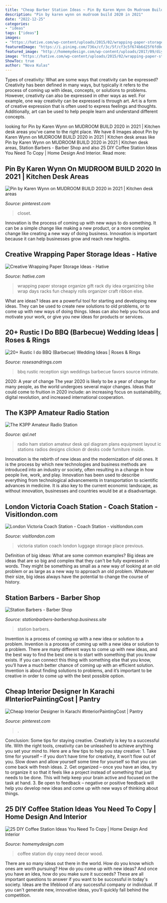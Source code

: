 ```yaml
---
title: "Cheap Barber Station Ideas ~ Pin By Karen Wynn On Mudroom Build 2020 In 2021"
description: "Pin by karen wynn on mudroom build 2020 in 2021"
date: "2022-12-25"
categories:
- "ideas"
tags: ["ideas"]
images:
- "https://hative.com/wp-content/uploads/2015/02/wrapping-paper-storage/11-wrapping-paper-storage.jpg"
featuredImage: "https://i.pinimg.com/736x/cf/3c/5f/cf3c5f674b6d25f6fd0daa8cc04f5961.jpg"
featured_image: "http://homemydesign.com/wp-content/uploads/2017/09/diy-wood-coffee-station-decor-ideas.jpg"
image: "https://hative.com/wp-content/uploads/2015/02/wrapping-paper-storage/11-wrapping-paper-storage.jpg"
ShowToc: true
author: "Nova Kulas"
---
```



Types of creativity: What are some ways that creativity can be expressed?
Creativity has been defined in many ways, but typically it refers to the process of coming up with ideas, concepts, or solutions to problems. However, creativity can also be expressed in other ways as well. For example, one way creativity can be expressed is through art. Art is a form of creative expression that is often used to express feelings and thoughts. Additionally, art can be used to help people learn and understand different concepts.

	

		
looking for Pin by Karen Wynn on MUDROOM BUILD 2020 in 2021 | Kitchen desk areas you've came to the right place. We have 8 Images about Pin by Karen Wynn on MUDROOM BUILD 2020 in 2021 | Kitchen desk areas like Pin by Karen Wynn on MUDROOM BUILD 2020 in 2021 | Kitchen desk areas, Station Barbers - Barber Shop and also 25 DIY Coffee Station Ideas You Need To Copy | Home Design And Interior. Read more:
		
    
## Pin By Karen Wynn On MUDROOM BUILD 2020 In 2021 | Kitchen Desk Areas

<img loading=lazy src="https://i.pinimg.com/originals/23/62/12/236212dfba4b16e6de2a7386e4af4f57.jpg" onerror="this.onerror=null;this.src='https://tse4.mm.bing.net/th?id=OIP.wlmL7Q85ksiRhXGC9o20TAHaMN&amp;pid=15.1';" alt="Pin by Karen Wynn on MUDROOM BUILD 2020 in 2021 | Kitchen desk areas">

_Source: pinterest.com_

>closet. 

	

Innovation is the process of coming up with new ways to do something. It can be a simple change like making a new product, or a more complex change like creating a new way of doing business. Innovation is important because it can help businesses grow and reach new heights.

    
## Creative Wrapping Paper Storage Ideas - Hative

<img loading=lazy src="https://hative.com/wp-content/uploads/2015/02/wrapping-paper-storage/11-wrapping-paper-storage.jpg" onerror="this.onerror=null;this.src='https://tse1.mm.bing.net/th?id=OIP.qJ_jbEzugnSg7SZDWOB0SQHaLH&amp;pid=15.1';" alt="Creative Wrapping Paper Storage Ideas - Hative">

_Source: hative.com_

>wrapping paper storage organize gift rack diy idea organizing bike wrap days racks fun cheaply rolls organizer craft ribbon else. 

	

What are ideas?
Ideas are a powerful tool for starting and developing new ideas. They can be used to create new solutions to old problems, or to come up with new ways of doing things. Ideas can also help you focus and motivate your work, or give you new ideas for products or services.

    
## 20+ Rustic I Do BBQ (Barbecue) Wedding Ideas | Roses &amp; Rings

<img loading=lazy src="http://www.rosesandrings.com/wp-content/uploads/2018/01/I-DO-BBQ-wedding-reception-sign-and-favors.jpg" onerror="this.onerror=null;this.src='https://tse4.mm.bing.net/th?id=OIP.TqHFVxIZW--C0p7nY7YKfAHaLH&amp;pid=15.1';" alt="20+ Rustic I do BBQ (Barbecue) Wedding Ideas | Roses &amp; Rings">

_Source: rosesandrings.com_

>bbq rustic reception sign weddings barbecue favors source intimate. 

	

2020: A year of change
The year 2020 is likely to be a year of change for many people, as the world undergoes several major changes. Ideas that could come to fruition in 2020 include: an increasing focus on sustainability, digital revolution, and increased international cooperation.

    
## The K3PP Amateur Radio Station

<img loading=lazy src="https://www.qsl.net/k3pp/station/station01.jpg" onerror="this.onerror=null;this.src='https://tse2.mm.bing.net/th?id=OIP.pkMeOs_V5WbFFMVWqUnyywHaFj&amp;pid=15.1';" alt="The K3PP Amateur Radio Station">

_Source: qsl.net_

>radio ham station amateur desk qsl diagram plans equipment layout ic stations radios designs clickon dr desks code furniture inside. 

	

Innovation is the rebirth of new ideas and the modernization of old ones. It is the process by which new technologies and business methods are introduced into an industry or society, often resulting in a change in how people live, work, and play. Innovation has been used to describe everything from technological advancements in transportation to scientific advances in medicine. It is also key to the current economic landscape, as without innovation, businesses and countries would be at a disadvantage.

    
## London Victoria Coach Station - Coach Station - Visitlondon.com

<img loading=lazy src="https://cdn.londonandpartners.com/-/media/images/london/visit/traveller-information/getting-to-london/coaches/victoria-coach-station/victoria_coach_station_exterior_640.jpg?mw=640&amp;hash=12A47F4B3DFEFB6457F84621B3D5ACE506054128" onerror="this.onerror=null;this.src='https://tse4.mm.bing.net/th?id=OIP.ZQW0Zustacq_r35s6Zj3tQHaEK&amp;pid=15.1';" alt="London Victoria Coach Station - Coach Station - visitlondon.com">

_Source: visitlondon.com_

>victoria station coach london luggage storage place previous. 

	

Definition of big ideas: What are some common examples?
Big ideas are ideas that are so big and complex that they can't be fully expressed in words. They might be something as small as a new way of looking at an old problem or as large as a new way to approach an old problem. Whatever their size, big ideas always have the potential to change the course of history.

    
## Station Barbers - Barber Shop

<img loading=lazy src="https://lh3.googleusercontent.com/p/AF1QipMK_NNaDGxlZB33IEv9Ime1K9izGVCl4JpJrCaB=s1280-p-no-v1" onerror="this.onerror=null;this.src='https://tse4.mm.bing.net/th?id=OIP.uVm9ffJbRBLr83p81YNRIwHaHa&amp;pid=15.1';" alt="Station Barbers - Barber Shop">

_Source: stationbarbers-barbershop.business.site_

>station barbers. 

	

Invention is a process of coming up with a new idea or solution to a problem.
Invention is a process of coming up with a new idea or solution to a problem. There are many different ways to come up with new ideas, and the best way to find the best one is to start with something that you know exists. If you can connect this thing with something else that you know, you’ll have a much better chance of coming up with an efficient solution. Invention is about finding solutions to problems, and it’s important to be creative in order to come up with the best possible option.

    
## Cheap Interior Designer In Karachi #InteriorPaintingCost | Pantry

<img loading=lazy src="https://i.pinimg.com/736x/cf/3c/5f/cf3c5f674b6d25f6fd0daa8cc04f5961.jpg" onerror="this.onerror=null;this.src='https://tse4.mm.bing.net/th?id=OIP.nkpYMxRrCLK5J7CuAF1kuwHaLH&amp;pid=15.1';" alt="Cheap Interior Designer In Karachi #InteriorPaintingCost | Pantry">

_Source: pinterest.com_

>. 

	

Conclusion: Some tips for staying creative.
Creativity is key to a successful life. With the right tools, creativity can be unleashed to achieve anything you set your mind to. Here are a few tips to help you stay creative: 1. Take time for yourself – if you don’t have time for creativity, it won’t flow out of you. Slow down and allow yourself some time for yourself so that you can come back with fresh ideas. 2. Get organized – once you have an idea, try to organize it so that it feels like a project instead of something that just needs to be done. This will help keep your brain active and focused on the task at hand. 3. Be open to feedback – negative or positive feedback will help you develop new ideas and come up with new ways of thinking about things.
    
## 25 DIY Coffee Station Ideas You Need To Copy | Home Design And Interior

<img loading=lazy src="http://homemydesign.com/wp-content/uploads/2017/09/diy-wood-coffee-station-decor-ideas.jpg" onerror="this.onerror=null;this.src='https://tse3.mm.bing.net/th?id=OIP.xfXxQTiR-3o2SCDphHt1xgHaJ4&amp;pid=15.1';" alt="25 DIY Coffee Station Ideas You Need To Copy | Home Design And Interior">

_Source: homemydesign.com_

>coffee station diy copy need decor wood. 

	

There are so many ideas out there in the world. How do you know which ones are worth pursuing? How do you come up with new ideas? And once you have an idea, how do you make sure it succeeds? These are all important questions to answer if you want to be successful in today's society. Ideas are the lifeblood of any successful company or individual. If you can't generate new, innovative ideas, you'll quickly fall behind the competition.

